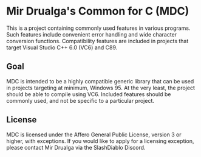 # Mir Drualga's Common for C (MDC)
This is a project containing commonly used features in various programs. Such features include convenient error handling and wide character conversion functions. Compatibility features are included in projects that target Visual Studio C++ 6.0 (VC6) and C89.

## Goal
MDC is intended to be a highly compatible generic library that can be used in projects targeting at minimum, Windows 95. At the very least, the project should be able to compile using VC6. Included features should be commonly used, and not be specific to a particular project.

## License
MDC is licensed under the Affero General Public License, version 3 or higher, with exceptions. If you would like to apply for a licensing exception, please contact Mir Drualga via the SlashDiablo Discord.
